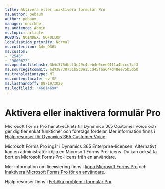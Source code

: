 ```yaml
---
title: Aktivera eller inaktivera formulär Pro
ms.author: pebaum
author: pebaum
manager: mnirkhe
ms.audience: Admin
ms.topic: article
ROBOTS: NOINDEX, NOFOLLOW
localization_priority: Normal
ms.collection: Adm_O365
ms.custom:
- "2546"
- "9000672"
ms.openlocfilehash: 3b0c375dbcf3c49c4ceb4e0cee9411a4bccc7cf3
ms.sourcegitcommit: 6d938730731b5c0e15cd45faa647d48ee75b5d50
ms.translationtype: MT
ms.contentlocale: sv-SE
ms.lasthandoff: 08/19/2020
ms.locfileid: "46814690"
---
```

# <a name="enable-or-disable-forms-pro"></a>Aktivera eller inaktivera formulär Pro

Microsoft Forms Pro har utvecklats till Dynamics 365 Customer Voice och ger dig fler enkät funktioner och företags fördelar. Mer information finns i [Hjälp resurser för Dynamics 365 Customer Voice](https://go.microsoft.com/fwlink/p/?linkid=2128357).  

Microsoft Forms Pro ingår i Dynamics 365 Enterprise-licensen. Alternativt kan en administratör köpa en Microsoft Forms Pro-licens. Du kan också ta bort en Microsoft Forms Pro-licens från en användare.  

Mer information om licensiering finns i [köpa Microsoft Forms Pro](https://docs.microsoft.com/forms-pro/purchase#purchase-microsoft-forms-pro-for-users-in-a-dynamics-365-tenant) och [Inaktivera Microsoft Forms Pro för en användare](https://docs.microsoft.com/forms-pro/purchase#disable-microsoft-forms-pro-for-a-user-1).
  
Hjälp resurser finns i [Felsöka problem i formulär Pro](https://docs.microsoft.com/forms-pro/troubleshoot).